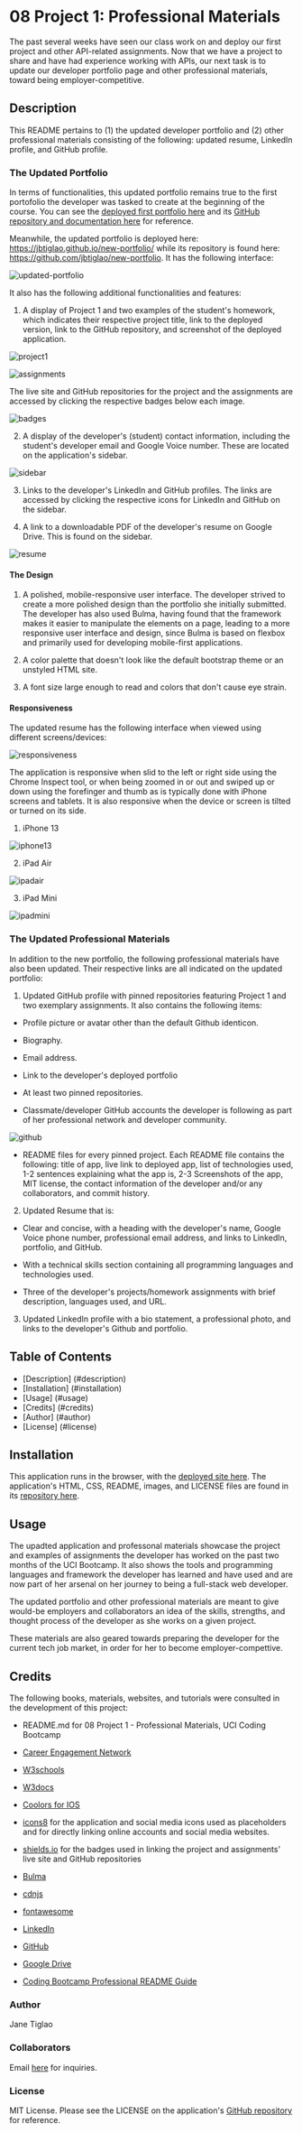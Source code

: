 # 08 Project 1: Professional Materials

The past several weeks have seen our class work on and deploy our first project and other API-related assignments. Now that we have a project to share and have had experience working with APIs, our next task is to update our developer portfolio page and other professional materials, toward being employer-competitive.

## Description

This README pertains to (1) the updated developer portfolio and (2) other professional materials consisting of the following: updated resume, LinkedIn profile, and GitHub profile.

### The Updated Portfolio
In terms of functionalities, this updated portfolio remains true to the first portofolio the developer was tasked to create at the beginning of the course. You can see the [deployed first portfolio here](https://jbtiglao.github.io/portfolio/) and its [GitHub repository and documentation here](https://github.com/jbtiglao/portfolio) for reference.

Meanwhile, the updated portfolio is deployed here: https://jbtiglao.github.io/new-portfolio/ while its repository is found here: https://github.com/jbtiglao/new-portfolio. It has the following interface:

![updated-portfolio](/assets/images/pic1_interface.png)

It also has the following additional functionalities and features:

1. A display of Project 1 and two examples of the student's homework, which indicates their respective project title, link to the deployed version, link to the GitHub repository, and screenshot of the deployed application. 

![project1](/assets/images/pic2_project.png)

![assignments](/assets/images/pic3_assignments.png)

The live site and GitHub repositories for the project and the assignments are accessed by clicking the respective badges below each image. 

![badges](/assets/images/pic4_badges.png)

2. A display of the developer's (student) contact information, including the student's developer email and Google Voice number. These are located on the application's sidebar.

![sidebar](/assets/images/pic5_sidebar.png)

3. Links to the developer's LinkedIn and GitHub profiles. The links are accessed by clicking the respective icons for LinkedIn and GitHub on the sidebar.

4. A link to a downloadable PDF of the developer's resume on Google Drive. This is found on the sidebar.

![resume](/assets/images/pic6_resumelink.png)

#### The Design

1. A polished, mobile-responsive user interface. The developer strived to create a more polished design than the portfolio she initially submitted. The developer has also used Bulma, having found that the framework makes it easier to manipulate the elements on a page, leading to a more responsive user interface and design, since Bulma is based on flexbox and primarily used for developing mobile-first applications.

2. A color palette that doesn't look like the default bootstrap theme or an unstyled HTML site.

3. A font size large enough to read and colors that don't cause eye strain.


#### Responsiveness

The updated resume has the following interface when viewed using different screens/devices:

![responsiveness](/assets/images/pic8_responsiveness.png)

The application is responsive when slid to the left or right side using the Chrome Inspect tool, or when being zoomed in or out and swiped up or down using the forefinger and thumb as is typically done with iPhone screens and tablets. It is also responsive when the device or screen is tilted or turned on its side.

1. iPhone 13

![iphone13](/assets/images/pic9_iphone.png)


2. iPad Air

![ipadair](/assets/images/pic10_ipadair.png)


3. iPad Mini

![ipadmini](/assets/images/pic11_ipadmini.png)


### The Updated Professional Materials

In addition to the new portfolio, the following professional materials have also been updated. Their respective links are all indicated on the updated portfolio:

1. Updated GitHub profile with pinned repositories featuring Project 1 and two exemplary assignments. It also contains the following items: 

*	Profile picture or avatar other than the default Github identicon. 

*	Biography.

* 	Email address. 

*	Link to the developer's deployed portfolio

*	At least two pinned repositories.

*	Classmate/developer GitHub accounts the developer is following as part of her professional network and developer community. 

![github](/assets/images/pic7_github.png)

*	README files for every pinned project. Each README file contains the following: title of app, live link to deployed app, list of technologies used, 1-2 sentences explaining what the app is, 2-3 Screenshots of the app, MIT license, the contact information of the developer and/or any collaborators, and commit history.

2. Updated Resume that is:
*	Clear and concise, with a heading with the developer's name, Google Voice phone number, professional email address, and links to LinkedIn, portfolio, and GitHub. 

*	With a technical skills section containing all programming languages and technologies used.

*	Three of the developer's projects/homework assignments with brief description, languages used, and URL.


3. Updated LinkedIn profile with a bio statement, a professional photo, and links to the developer's Github and portfolio.

## Table of Contents

- [Description] (#description)
- [Installation] (#installation)
- [Usage] (#usage)
- [Credits] (#credits)
- [Author] (#author)
- [License] (#license)


## Installation

This application runs in the browser, with the [deployed site here](https://jbtiglao.github.io/new-portfolio/). The application's HTML, CSS, README, images, and LICENSE files are found in its [repository here](https://github.com/jbtiglao/new-portfolio). 

## Usage

The upadted application and professonal materials showcase the project and examples of assignments the developer has worked on the past two months of the UCI Bootcamp. It also shows the tools and programming languages and framework the developer has learned and have used and are now part of her arsenal on her journey to being a full-stack web developer.

The updated portfolio and other professional materials are meant to give would-be employers and collaborators an idea of the skills, strengths, and thought process of the developer as she works on a given project.

These materials are also geared towards preparing the developer for the current tech job market, in order for her to become employer-compettive. 

## Credits

The following books, materials, websites, and tutorials were consulted in the development of this project:

- README.md for 08 Project 1 - Professional Materials, UCI Coding Bootcamp 

- [Career Engagement Network](https://careernetwork.2u.com/)

- [W3schools](https://www.w3schools.com)

- [W3docs](https://www.w3docs.com)

- [Coolors for IOS](https://www.coolors.co)

- [icons8](https://icons8.com/) for the application and social media icons used as placeholders and for directly linking online accounts and social media websites.

- [shields.io](https://shields.io/) for the badges used in linking the project and assignments' live site and GitHub repositories

- [Bulma](https://bulma.io/)

- [cdnjs](https://cdnjs.com)

- [fontawesome](https://fontawesome.com/)

- [LinkedIn](https://www.linkedin.com)

- [GitHub](https://www.github.com)

- [Google Drive](https://www.drive.google.com)

- [Coding Bootcamp Professional README Guide](httpss://coding-boot-camp.github.io/full-stack/github/professional-readme-guide)

### Author
Jane Tiglao

### Collaborators
Email [here](janeytiglao@gmail.com) for inquiries. 

### License
MIT License. Please see the LICENSE on the application's [GitHub repository](https://github.com/jbtiglao/new-portfolio) for reference. 

